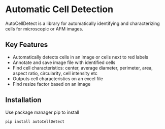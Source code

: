 # Automatic Cell Detection

AutoCellDetect is a library for automatically identifying and characterizing cells for microscopic or AFM images. 

## Key Features
* Automatically detects cells in an image or cells next to red labels
* Annotate and save image file with identified cells
* Find cell characteristics: center, average diameter, perimeter, area, aspect ratio, circularity, cell intensity etc
* Outputs cell characteristics on an excel file
* Find resize factor based on an image

## Installation

Use package manager pip to install
```bash
pip install autoCellDetect
```

